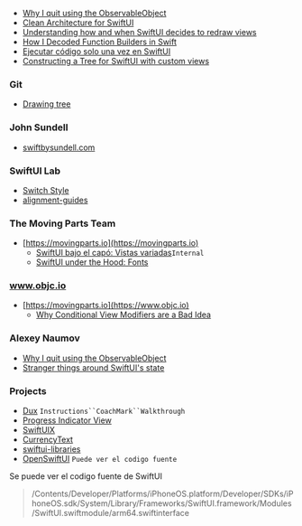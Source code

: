 - [Why I quit using the ObservableObject](https://nalexn.github.io/swiftui-observableobject/)
- [Clean Architecture for SwiftUI](https://nalexn.github.io/clean-architecture-swiftui/)
- [Understanding how and when SwiftUI decides to redraw views](https://www.donnywals.com/understanding-how-and-when-swiftui-decides-to-redraw-views/)
- [How I Decoded Function Builders in Swift](https://medium.com/swift-india/how-i-decoded-function-builders-in-swift-be21e9f13429)
- [Ejecutar código solo una vez en SwiftUI](https://www.swiftjectivec.com/swiftui-run-code-only-once-versus-onappear-or-task/)
- [Constructing a Tree for SwiftUI with custom views](https://gist.github.com/chriseidhof/d23f82f8a9e85e75bc02be220326199a)

### Git

- [Drawing tree](https://gist.github.com/chriseidhof/b5f91ca23f7b98307c066218d4b119ff)

### John Sundell

 - [swiftbysundell.com](https://www.swiftbysundell.com/tags/swiftui/)

### SwiftUI Lab

 - [Switch Style](https://swiftui-lab.com/custom-styling/)
 - [alignment-guides](https://swiftui-lab.com/alignment-guides/)

### The Moving Parts Team
 - [https://movingparts.io](https://movingparts.io)
	 - [SwiftUI bajo el capó: Vistas variadas](https://movingparts.io/variadic-views-in-swiftui)`Internal`
	 - [SwiftUI under the Hood: Fonts](https://movingparts.io/fonts-in-swiftui)

### www.objc.io
 - [https://movingparts.io](https://www.objc.io)
	- [Why Conditional View Modifiers are a Bad Idea](https://www.objc.io/blog/2021/08/24/conditional-view-modifiers/)

### Alexey Naumov
- [Why I quit using the ObservableObject](https://nalexn.github.io/swiftui-observableobject/)
- [Stranger things around SwiftUI's state](https://nalexn.github.io/stranger-things-swiftui-state/)
 
### Projects

- [Dux](https://github.com/jakeheis/Dux/) `Instructions``CoachMark``Walkthrough`
- [Progress Indicator View](https://github.com/exyte/ProgressIndicatorView)
- [SwiftUIX](https://github.com/SwiftUIX/SwiftUIX)
- [CurrencyText](https://github.com/marinofelipe/CurrencyText)
- [swiftui-libraries](https://github.com/Toni77777/awesome-swiftui-libraries)
- [OpenSwiftUI](https://github.com/Cosmo/OpenSwiftUI) `Puede ver el codigo fuente`

Se puede ver el codigo fuente de SwiftUI
> /Contents/Developer/Platforms/iPhoneOS.platform/Developer/SDKs/iPhoneOS.sdk/System/Library/Frameworks/SwiftUI.framework/Modules/SwiftUI.swiftmodule/arm64.swiftinterface
